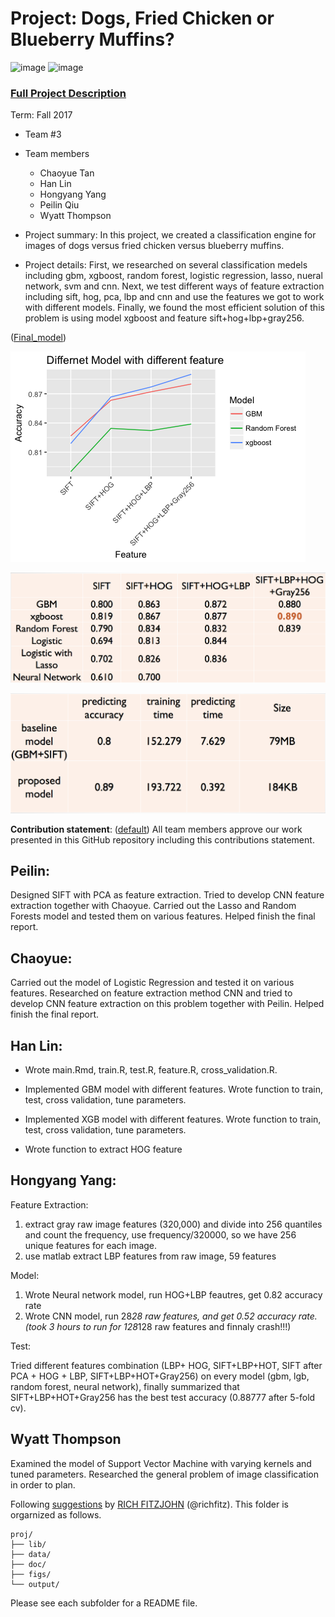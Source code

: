 # Project: Dogs, Fried Chicken or Blueberry Muffins?
![image](figs/chicken.jpg)
![image](figs/muffin.jpg)

### [Full Project Description](doc/project3_desc.md)

Term: Fall 2017

+ Team #3
+ Team members
	+ Chaoyue Tan
    + Han Lin 
    + Hongyang Yang
    + Peilin Qiu
    + Wyatt Thompson


+ Project summary: In this project, we created a classification engine for images of dogs versus fried chicken versus blueberry muffins.

+ Project details: First, we researched on several classification medels including gbm, xgboost, random forest, logistic regression, lasso, nueral network, svm and cnn. Next, we test different ways of feature extraction including sift, hog, pca, lbp and cnn and use the features we got to work with different models. Finally, we found the most efficient solution of this problem is using model xgboost and feature sift+hog+lbp+gray256.

([Final_model](lib/Hongyang_Final))

![image](figs/mode_vs_feature.png)


![image](figs/models_vs_feature.png)
	
![image](figs/base_vs_new.png)


**Contribution statement**: ([default](doc/a_note_on_contributions.md)) All team members approve our work presented in this GitHub repository including this contributions statement. 

## Peilin: 

Designed SIFT with PCA as feature extraction. Tried to develop CNN feature extraction together with Chaoyue. Carried out the Lasso and Random Forests model and tested them on various features. Helped finish the final report.

## Chaoyue: 

Carried out the model of Logistic Regression and tested it on various features. Researched on feature extraction method CNN and tried to develop CNN feature extraction on this problem together with Peilin. Helped finish the final report.

## Han Lin: 

* Wrote main.Rmd, train.R, test.R, feature.R, cross_validation.R.

* Implemented GBM model with different features. Wrote function to train, test, cross validation, tune parameters.

* Implemented XGB model with different features. Wrote function to train, test, cross validation, tune parameters.

* Wrote function to extract HOG feature 

## Hongyang Yang:

Feature Extraction: 
1. extract gray raw image features (320,000) and divide into 256 quantiles and count the frequency, use frequency/320000, so we have 256 unique features for each image.
2. use matlab extract LBP features from raw image, 59 features

Model:
1. Wrote Neural network model, run HOG+LBP feautres, get 0.82 accuracy rate
2. Wrote CNN model, run 28*28 raw features, and get 0.52 accuracy rate. (took 3 hours to run for 128*128 raw features and finnaly crash!!!)

Test:

Tried different features combination (LBP+ HOG, SIFT+LBP+HOT, SIFT after PCA + HOG + LBP, SIFT+LBP+HOT+Gray256) on every model (gbm, lgb, random forest, neural network), finally summarized that SIFT+LBP+HOT+Gray256 has the best test accuracy (0.88777 after 5-fold cv). 


## Wyatt Thompson
Examined the model of Support Vector Machine with varying kernels and tuned parameters. Researched the general problem of image classification in order to plan. 

Following [suggestions](http://nicercode.github.io/blog/2013-04-05-projects/) by [RICH FITZJOHN](http://nicercode.github.io/about/#Team) (@richfitz). This folder is orgarnized as follows.

```
proj/
├── lib/
├── data/
├── doc/
├── figs/
└── output/
```

Please see each subfolder for a README file.
